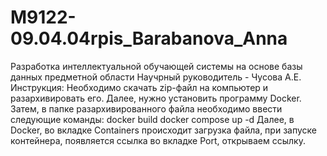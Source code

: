 # M9122-09.04.04rpis_Barabanova_Anna
Разработка интеллектуальной обучающей системы на основе базы данных предметной области
Научрный руководитель - Чусова А.Е.
Инструкция:
Необходимо скачать zip-файл на компьютер и разархивировать его.
Далее, нужно установить программу Docker.
Затем, в папке разархивированного файла необходимо ввести следующие команды:
docker build
docker compose up -d
Далее, в Docker, во вкладке Containers происходит загрузка файла, при запуске контейнера, появляется ссылка во вкладке Port, открываем ссылку.  
